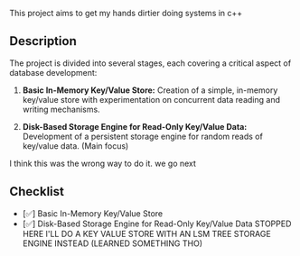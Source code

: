 This project aims to get my hands dirtier doing systems in c++

## Description

The project is divided into several stages, each covering a critical aspect of database development:

1. **Basic In-Memory Key/Value Store:** Creation of a simple, in-memory key/value store with experimentation on concurrent data reading and writing mechanisms.

2. **Disk-Based Storage Engine for Read-Only Key/Value Data:** Development of a persistent storage engine for random reads of key/value data. (Main focus)

I think this was the wrong way to do it. we go next

## Checklist

- [✅] Basic In-Memory Key/Value Store
- [✅] Disk-Based Storage Engine for Read-Only Key/Value Data
STOPPED HERE I'LL DO A KEY VALUE STORE WITH AN LSM TREE STORAGE ENGINE INSTEAD (LEARNED SOMETHING THO)
